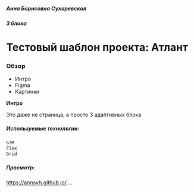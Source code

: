 ##### Анна Борисовна Сухаревская

##### 3 блока

# Тестовый шаблон проекта: Атлант

### Обзор

- Интро
- Figma
- Картинки

**Интро**

Это даже не страница, а просто 3 адаптивных блока

##### Используемые технологии:

```sh
БЭМ
Flex
Grid

```

##### Просмотр:

https://annsyh.github.io/....
